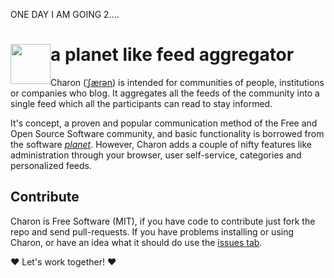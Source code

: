 ONE DAY I AM GOING 2....

<img src="https://raw.github.com/hennevogel/charon/master/app/assets/images/charon_logo.png" width="64px" style="float:left;"> a planet like feed aggregator
======================================
Charon ([ˈʃærən](http://en.wikipedia.org/wiki/Help:IPA_for_English#Key)) is intended for
communities of people, institutions or companies who blog. It aggregates all the feeds of
the community into a single feed which all the participants can read to stay informed.

It's concept, a proven and popular communication method of the Free and Open Source
Software community, and basic functionality is borrowed from the software
[*planet*](http://www.planetplanet.org/ "PlanetPlanet"). However, Charon adds a couple
of nifty features like administration through your browser, user self-service, 
categories and personalized feeds.

Contribute
----------
Charon is Free Software (MIT), if you have code to contribute just fork the repo and send
pull-requests. If you have problems installing or using Charon, or have an idea what it should do
use the [issues tab](https://github.com/hennevogel/charon/issues).

:heart: Let's work together! :heart:
